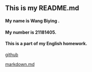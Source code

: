 ## This is my README.md

#### My name is Wang Biying .
#### My number is 21181405.
#### This is a part of my English homework.



[github](https://github.com/wangby031/wby.git)

[markdown.md](https://github.com/wangby031/wby/blob/main/Homework/markdown.md) 
